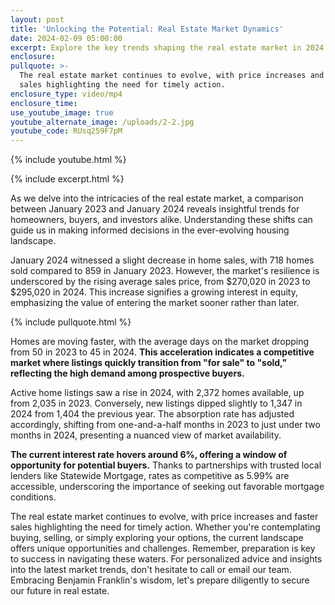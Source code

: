 ```yaml
---
layout: post
title: 'Unlocking the Potential: Real Estate Market Dynamics'
date: 2024-02-09 05:00:00
excerpt: Explore the key trends shaping the real estate market in 2024.
enclosure:
pullquote: >-
  The real estate market continues to evolve, with price increases and faster
  sales highlighting the need for timely action.
enclosure_type: video/mp4
enclosure_time:
use_youtube_image: true
youtube_alternate_image: /uploads/2-2.jpg
youtube_code: RUsq259F7pM
---
```

{% include youtube.html %}

{% include excerpt.html %}

As we delve into the intricacies of the real estate market, a comparison between January 2023 and January 2024 reveals insightful trends for homeowners, buyers, and investors alike. Understanding these shifts can guide us in making informed decisions in the ever-evolving housing landscape.

January 2024 witnessed a slight decrease in home sales, with 718 homes sold compared to 859 in January 2023. However, the market's resilience is underscored by the rising average sales price, from $270,020 in 2023 to $295,020 in 2024. This increase signifies a growing interest in equity, emphasizing the value of entering the market sooner rather than later.

{% include pullquote.html %}

Homes are moving faster, with the average days on the market dropping from 50 in 2023 to 45 in 2024. **This acceleration indicates a competitive market where listings quickly transition from "for sale" to "sold," reflecting the high demand among prospective buyers.**

Active home listings saw a rise in 2024, with 2,372 homes available, up from 2,035 in 2023. Conversely, new listings dipped slightly to 1,347 in 2024 from 1,404 the previous year. The absorption rate has adjusted accordingly, shifting from one-and-a-half months in 2023 to just under two months in 2024, presenting a nuanced view of market availability.

**The current interest rate hovers around 6%, offering a window of opportunity for potential buyers.** Thanks to partnerships with trusted local lenders like Statewide Mortgage, rates as competitive as 5.99% are accessible, underscoring the importance of seeking out favorable mortgage conditions.

The real estate market continues to evolve, with price increases and faster sales highlighting the need for timely action. Whether you're contemplating buying, selling, or simply exploring your options, the current landscape offers unique opportunities and challenges. Remember, preparation is key to success in navigating these waters. For personalized advice and insights into the latest market trends, don't hesitate to call or email our team. Embracing Benjamin Franklin's wisdom, let's prepare diligently to secure our future in real estate.